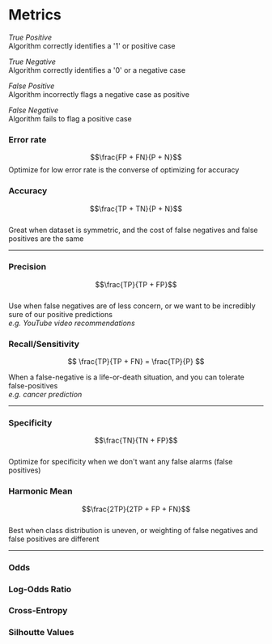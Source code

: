# Metrics

*True Positive*  
Algorithm correctly identifies a '1' or positive case

*True Negative*  
Algorithm correctly identifies a '0' or a negative case  

*False Positive*  
Algorithm incorrectly flags a negative case as positive  

*False Negative*  
Algorithm fails to flag a positive case

### Error rate  
$$\frac{FP + FN}{P + N}$$ 
Optimize for low error rate is the converse of optimizing for accuracy



### Accuracy
$$\frac{TP + TN}{P + N}$$  
Great when dataset is symmetric, and the cost of false negatives and false positives are the same

---

### Precision
$$\frac{TP}{TP + FP}$$  
Use when false negatives are of less concern, or we want to be incredibly sure of our positive predictions  
*e.g. YouTube video recommendations*  


### Recall/Sensitivity 
$$
\frac{TP}{TP + FN} = \frac{TP}{P}
$$  


When a false-negative is a life-or-death situation, and you can tolerate false-positives  
*e.g. cancer prediction*

---

### Specificity   
$$\frac{TN}{TN + FP}$$  
Optimize for specificity when we don't want any false alarms (false positives)  

### Harmonic Mean  
$$\frac{2TP}{2TP + FP + FN}$$  
Best when class distribution is uneven, or weighting of false negatives and false positives are different

---

### Odds

### Log-Odds Ratio

### Cross-Entropy  

### Silhoutte Values